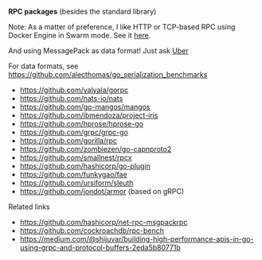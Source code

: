 **RPC packages** (besides the standard library)

Note: As a matter of preference, I like HTTP or TCP-based RPC using Docker Engine in Swarm mode. See it [here](https://github.com/ibmendoza/go-examples/blob/master/docker/lesson1.md).

And using MessagePack as data format! Just ask [Uber](http://highscalability.com/blog/2016/3/21/to-compress-or-not-to-compress-that-was-ubers-question.html)

For data formats, see https://github.com/alecthomas/go_serialization_benchmarks

- https://github.com/valyala/gorpc
- https://github.com/nats-io/nats
- https://github.com/go-mangos/mangos
- https://github.com/ibmendoza/project-iris
- https://github.com/hprose/hprose-go
- https://github.com/grpc/grpc-go
- https://github.com/gorilla/rpc
- https://github.com/zombiezen/go-capnproto2
- https://github.com/smallnest/rpcx
- https://github.com/hashicorp/go-plugin
- https://github.com/funkygao/fae
- https://github.com/ursiform/sleuth
- https://github.com/jondot/armor (based on gRPC)

Related links

- https://github.com/hashicorp/net-rpc-msgpackrpc
- https://github.com/cockroachdb/rpc-bench
- https://medium.com/@shijuvar/building-high-performance-apis-in-go-using-grpc-and-protocol-buffers-2eda5b80771b
